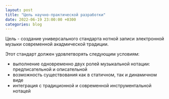 ```yaml
---
layout: post
title: "Цель научно-практической разработки"
date: 2022-06-19 23:00:00 +0300
categories: blog
---
```


Цель - создание универсального стандарта нотной записи электронной музыки современной акадмической традиции.

Этот стандарт должен удовлетворять следующим условиям:

- выполнение одновременно двух ролей музыкальной нотации: предписательной и описательной
- возможность существования как в статичном, так и динамичном виде
- интеграция с традиционной и современной инструментальной нотацей
